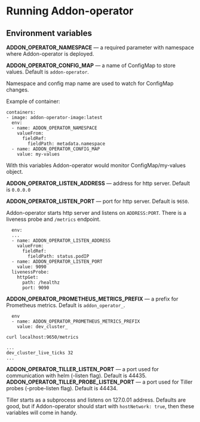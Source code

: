# Running Addon-operator

## Environment variables

**ADDON_OPERATOR_NAMESPACE** — a required parameter with namespace where Addon-operator is deployed.

**ADDON_OPERATOR_CONFIG_MAP** — a name of ConfigMap to store values. Default is `addon-operator`.

Namespace and config map name are used to watch for ConfigMap changes. 

Example of container:

```
containers:
- image: addon-operator-image:latest
  env:
  - name: ADDON_OPERATOR_NAMESPACE
    valueFrom:
      fieldRef:
        fieldPath: metadata.namespace
  - name: ADDON_OPERATOR_CONFIG_MAP
    value: my-values   
```

With this variables Addon-operator would monitor ConfigMap/my-values object. 

**ADDON_OPERATOR_LISTEN_ADDRESS** — address for http server. Default is `0.0.0.0`

**ADDON_OPERATOR_LISTEN_PORT** — port for http server. Default is `9650`.

Addon-operator starts http server and listens on `ADDRESS:PORT`. There is a liveness probe and `/metrics` endpoint.

```
  env:
  ...
  - name: ADDON_OPERATOR_LISTEN_ADDRESS
    valueFrom:
      fieldRef:
        fieldPath: status.podIP
  - name: ADDON_OPERATOR_LISTEN_PORT
    value: 9090
  livenessProbe:
    httpGet:
      path: /healthz
      port: 9090      
``` 

**ADDON_OPERATOR_PROMETHEUS_METRICS_PREFIX** — a prefix for Prometheus metrics. Default is `addon_operator_`.

```
  env
  - name: ADDON_OPERATOR_PROMETHEUS_METRICS_PREFIX
    value: dev_cluster_  
```

```
curl localhost:9650/metrics

...
dev_cluster_live_ticks 32
...
```


**ADDON_OPERATOR_TILLER_LISTEN_PORT** — a port used for communication with helm (-listen flag). Default is 44435.
**ADDON_OPERATOR_TILLER_PROBE_LISTEN_PORT** — a port used for Tiller probes (-probe-listen flag). Default is 44434.

Tiller starts as a subprocess and listens on 127.0.01 address. Defaults are good, but if Addon-operator should start with `hostNetwork: true`, then these variables will come in handy.
